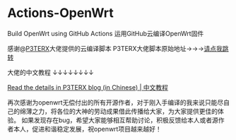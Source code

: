 # Actions-OpenWrt

Build OpenWrt using GitHub Actions
运用GitHub云编译OpenWrt固件

感谢@[P3TERX](https://github.com/P3TERX)大佬提供的云编译脚本
P3TERX大佬脚本原始地址→→→[请点我跳转](https://github.com/P3TERX/Actions-OpenWrt)

大佬的中文教程
↓↓↓↓↓↓↓↓

[Read the details in P3TERX blog (in Chinese) | 中文教程](https://p3terx.com/archives/build-openwrt-with-github-actions.html)

再次感谢为openwrt无偿付出的所有开源作者，对于刚入手编译的我来说只能尽自己的绵薄之力，将各位的大神的劳动成果借此传播给大家，为大家提供更佳的体验。
如果发现存在bug，希望大家能够相互帮助讨论，积极反馈给本人或者源作者本人，促进和谐稳定发展，祝openwrt项目越来越好！
